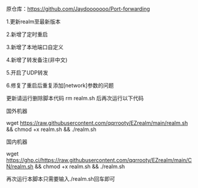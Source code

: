 原仓库：https://github.com/Jaydooooooo/Port-forwarding

1.更新realm至最新版本

2.新增了定时重启

3.新增了本地端口自定义

4.新增了转发备注(非中文)

5.开启了UDP转发

6.修复了重启后重复添加[network]参数的问题

更新请运行删除脚本代码 rm realm.sh 后再次运行以下代码

国外机器

wget https://raw.githubusercontent.com/qqrrooty/EZrealm/main/realm.sh && chmod +x realm.sh && ./realm.sh

国内机器

wget https://ghp.ci/https://raw.githubusercontent.com/qqrrooty/EZrealm/main/CN/realm.sh && chmod +x realm.sh && ./realm.sh

再次运行本脚本只需要输入./realm.sh回车即可
